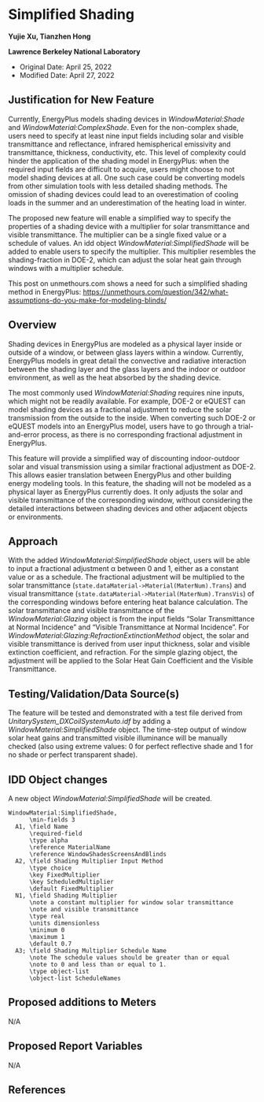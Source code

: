 Simplified Shading
================

**Yujie Xu, Tianzhen Hong**

**Lawrence Berkeley National Laboratory**

- Original Date: April 25, 2022
- Modified Date: April 27, 2022

## Justification for New Feature ##

Currently, EnergyPlus models shading devices in *WindowMaterial:Shade* and *WindowMaterial:ComplexShade*. Even for the non-complex shade, users need to specify at least nine input fields including solar and visible transmittance and reflectance, infrared hemispherical emissivity and transmittance, thickness, conductivity, etc. This level of complexity could hinder the application of the shading model in EnergyPlus: when the required input fields are difficult to acquire, users might choose to not model shading devices at all. One such case could be converting models from other simulation tools with less detailed shading methods. The omission of shading devices could lead to an overestimation of cooling loads in the summer and an underestimation of the heating load in winter.

The proposed new feature will enable a simplified way to specify the properties of a shading device with a multiplier for solar transmittance and visible transmittance. The multiplier can be a single fixed value or a schedule of values. An idd object *WindowMaterial:SimplifiedShade* will be added to enable users to specify the multiplier. This multiplier resembles the shading-fraction in DOE-2, which can adjust the solar heat gain through windows with a multiplier schedule.

This post on unmethours.com shows a need for such a simplified shading method in EnergyPlus: https://unmethours.com/question/342/what-assumptions-do-you-make-for-modeling-blinds/ 

## Overview ##

Shading devices in EnergyPlus are modeled as a physical layer inside or outside of a window, or between glass layers within a window. Currently, EnergyPlus models in great detail the convective and radiative interaction between the shading layer and the glass layers and the indoor or outdoor environment, as well as the heat absorbed by the shading device.

The most commonly used *WindowMaterial:Shading* requires nine inputs, which might not be readily available. For example, DOE-2 or eQUEST can model shading devices as a fractional adjustment to reduce the solar transmission from the outside to the inside. When converting such DOE-2 or eQUEST models into an EnergyPlus model, users have to go through a trial-and-error process, as there is no corresponding fractional adjustment in EnergyPlus.

This feature will provide a simplified way of discounting indoor-outdoor solar and visual transmission using a similar fractional adjustment as DOE-2. This allows easier translation between EnergyPlus and other building energy modeling tools. In this feature, the shading will not be modeled as a physical layer as EnergyPlus currently does. It only adjusts the solar and visible transmittance of the corresponding window, without considering the detailed interactions between shading devices and other adjacent objects or environments.

## Approach	##

With the added *WindowMaterial:SimplifiedShade* object, users will be able to input a fractional adjustment α between 0 and 1, either as a constant value or as a schedule. The fractional adjustment will be multiplied to the solar transmittance (`state.dataMaterial->Material(MaterNum).Trans`) and visual transmittance (`state.dataMaterial->Material(MaterNum).TransVis`) of the corresponding windows before entering heat balance calculation. The solar transmittance and visible transmittance of the *WindowMaterial:Glazing* object is from the input fields “Solar Transmittance at Normal Incidence” and “Visible Transmittance at Normal Incidence”. For *WindowMaterial:Glazing:RefractionExtinctionMethod* object, the solar and visible transmittance is derived from user input thickness, solar and visible extinction coefficient, and refraction. For the simple glazing object, the adjustment will be applied to the Solar Heat Gain Coefficient and the Visible Transmittance.

## Testing/Validation/Data Source(s) ##

The feature will be tested and demonstrated with a test file derived from *UnitarySystem_DXCoilSystemAuto.idf* by adding a *WindowMaterial:SimplifiedShade* object. The time-step output of window solar heat gains and transmitted visible illuminance will be manually checked (also using extreme values: 0 for perfect reflective shade and 1 for no shade or perfect transparent shade).

## IDD Object changes ##

A new object *WindowMaterial:SimplifiedShade* will be created.

    WindowMaterial:SimplifiedShade,
          \min-fields 3
      A1, \field Name
          \required-field
          \type alpha
          \reference MaterialName
          \reference WindowShadesScreensAndBlinds
      A2, \field Shading Multiplier Input Method
          \type choice
          \key FixedMultiplier
          \key ScheduledMultiplier
          \default FixedMultiplier
      N1, \field Shading Multiplier
          \note a constant multiplier for window solar transmittance 
          \note and visible transmittance
          \type real
          \units dimensionless
          \minimum 0
          \maximum 1
          \default 0.7
      A3; \field Shading Multiplier Schedule Name
          \note The schedule values should be greater than or equal 
          \note to 0 and less than or equal to 1.
          \type object-list
          \object-list ScheduleNames

## Proposed additions to Meters ##

N/A
 
## Proposed Report Variables ##

N/A

## References ##

